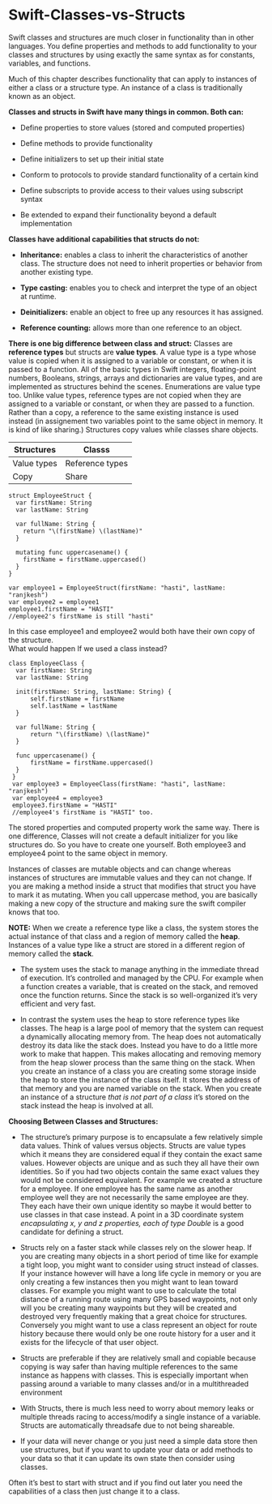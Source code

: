 # Swift-Classes-vs-Structs

Swift classes and structures are much closer in functionality than in other languages. You define properties and methods to add functionality to your classes and structures by using exactly the same syntax as for constants, variables, and functions. 

Much of this chapter describes functionality that can apply to instances of either a class or a structure type. An instance of a class is traditionally known as an object.

**Classes and structs in Swift have many things in common. Both can:**
 - Define properties to store values (stored and computed properties)

 - Define methods to provide functionality
 
 - Define initializers to set up their initial state
 
 - Conform to protocols to provide standard functionality of a certain kind

 - Define subscripts to provide access to their values using subscript syntax

 - Be extended to expand their functionality beyond a default implementation



**Classes have additional capabilities that structs do not:**

 - **Inheritance:** enables a class to inherit the characteristics of another class. 
 The structure does not need to inherit properties or behavior from another existing type.

 - **Type casting:** enables you to check and interpret the type of an object at runtime.

 - **Deinitializers:** enable an object to free up any resources it has assigned.

 - **Reference counting:** allows more than one reference to an object.



**There is one big difference between class and struct:**
Classes are **reference types** but structs are **value types**. A value type is a type whose value is copied when it is assigned to a variable or constant,
or when it is passed to a function. All of the basic types in Swift integers, floating-point numbers, Booleans, strings, arrays and dictionaries are value types,
and are implemented as structures behind the scenes. Enumerations are value type too. 
Unlike value types, reference types are not copied when they are assigned to a variable or constant, 
or when they are passed to a function. Rather than a copy, a reference to the same existing instance is used instead 
(in assignement two variables point to the same object in memory. It is kind of like sharing.) Structures copy values while classes share objects.


| **Structures**  | **Classs** |
| ------------- | ------------- |
| Value types  | Reference types  |
| Copy  | Share |



    struct EmployeeStruct {
      var firstName: String
      var lastName: String

      var fullName: String {
        return "\(firstName) \(lastName)"
      }

      mutating func uppercasename() {
        firstName = firstName.uppercased()
      }    
    }
    
    var employee1 = EmployeeStruct(firstName: "hasti", lastName: "ranjkesh")
    var employee2 = employee1
    employee1.firstName = "HASTI"
    //employee2's firstName is still "hasti"
    
    
In this case employee1 and employee2 would both have their own copy of the structure.     
What would happen If we used a class instead?    


    class EmployeeClass {
      var firstName: String
      var lastName: String
    
      init(firstName: String, lastName: String) {
          self.firstName = firstName
          self.lastName = lastName
      }
    
      var fullName: String {
          return "\(firstName) \(lastName)"
      }
    
      func uppercasename() {
          firstName = firstName.uppercased()
      }
     }
     var employee3 = EmployeeClass(firstName: "hasti", lastName: "ranjkesh")
     var employee4 = employee3 
     employee3.firstName = "HASTI"
     //employee4's firstName is "HASTI" too.


The stored properties and computed property work the same way. There is one difference,
Classes will not create a default initializer for you like structures do. So you have to create one yourself. 
Both employee3 and employee4 point to the same object in memory.

Instances of classes are mutable objects and can change whereas instances of structures are immutable values and they can not change. 
If you are making a method inside a struct that modifies that struct you have to mark it as mutating.
When you call uppercase method, you are basically making a new copy of the structure and making sure the swift compiler 
knows that too.  


**NOTE:** When we create a reference type like a class, the system stores the actual instance of that class and a region of memory called the **heap**.
Instances of a value type like a struct are stored in a different region of memory called the **stack**.


- The system uses the stack to manage anything in the immediate thread of execution. 
It’s controlled and managed by the CPU. For example when a function creates a variable, that is created on the stack,
and removed once the function returns. Since the stack is so well-organized it’s very efficient and very fast. 

- In contrast the system uses the heap to store reference types like classes. The heap is a large pool of memory that 
the system can request a dynamically allocating memory from. The heap does not automatically destroy its data like the stack does.
Instead you have to do a little more work to make that happen. This makes allocating and removing memory from the heap slower process 
than the same thing on the stack. When you create an instance of a class you are creating some storage inside the heap 
to store the instance of the class itself. It stores the address of that memory and you are named variable on the stack.
When you create an instance of a structure _that is not part of a class_ it’s stored on the stack instead the heap is involved at all.



**Choosing Between Classes and Structures:**
 - The structure’s primary purpose is to encapsulate a few relatively simple data values. 
 Think of values versus objects. Structs are value types which it means they are considered equal if they contain the exact same values. 
 However objects are unique and as such they all have their own identities. So if you had two objects contain the same exact values they 
 would not be considered equivalent. For example we created a structure for a employee. If one employee has the same name as another employee
 well they are not necessarily the same employee are they. They each have their own unique identity so maybe it would better to use classes in that case instead. 
 A point in a 3D coordinate system _encapsulating x, y and z properties, each of type Double_ is a good candidate for defining a struct.
 
 - Structs rely on a faster stack while classes rely on the slower heap. If you are creating many objects in a short period of time like for example a tight loop, 
 you might want to consider using struct instead of classes. If your instance however will have a long life cycle in memory or you are only creating a few instances
 then you might want to lean toward classes. For example you might want to use to calculate the total distance of a running route using many GPS based waypoints, 
 not only will you be creating many waypoints but they will be created and destroyed very frequently making that a great choice for structures.
 Conversely you might want to use a class represent an object for route history because there would only be one route history for a user and it exists for the lifecycle of that user object.
 
 - Structs are preferable if they are relatively small and copiable because copying is way safer than having multiple references to the same instance as
 happens with classes. This is especially important when passing around a variable to many classes and/or in a multithreaded environment
 
 - With Structs, there is much less need to worry about memory leaks or multiple threads racing to access/modify a single instance of a variable.
  Structs are automatically threadsafe due to not being shareable.
  
 - If your data will never change or you just need a simple data store then use structures, but if you want to update your data or add methods to your data so that 
 it can update its own state then consider using classes. 
 

Often it’s best to start with struct and if you find out later you need the capabilities of a class then just change it to a class. 





